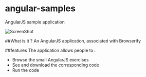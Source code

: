 # angular-samples
AngularJS sample application

![ScreenShot](http://angular.kobject.net/git/angular-sample.png)

##What is it ?
An AngularJS application, associated with Browserify

##features
The application allows people to :
* Browse the small AngularJS exercises
* See and download the corresponding code
* Run the code
